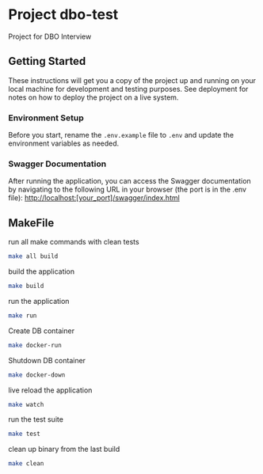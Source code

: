 # Project dbo-test

Project for DBO Interview

## Getting Started

These instructions will get you a copy of the project up and running on your local machine for development and testing purposes. See deployment for notes on how to deploy the project on a live system.

### Environment Setup

Before you start, rename the `.env.example` file to `.env` and update the environment variables as needed.

### Swagger Documentation

After running the application, you can access the Swagger documentation by navigating to the following URL in your browser (the port is in the .env file):
[http://localhost:[your_port]/swagger/index.html](http://localhost:[your_port]/swagger/index.html)

## MakeFile

run all make commands with clean tests
```bash
make all build
```

build the application
```bash
make build
```

run the application
```bash
make run
```

Create DB container
```bash
make docker-run
```

Shutdown DB container
```bash
make docker-down
```

live reload the application
```bash
make watch
```

run the test suite
```bash
make test
```

clean up binary from the last build
```bash
make clean
```